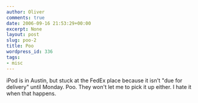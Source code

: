 ```yaml
---
author: Oliver
comments: true
date: 2006-09-16 21:53:29+00:00
excerpt: None
layout: post
slug: poo-2
title: Poo
wordpress_id: 336
tags:
- misc
---
```


iPod is in Austin, but stuck at the FedEx place because it isn't "due for delivery" until Monday.  Poo.  They won't let me to pick it up either.  I hate it when that happens.